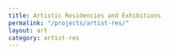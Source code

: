 ```yaml
---
title: Artistic Residencies and Exhibitions
permalink: "/projects/artist-res/"
layout: art
category: artist-res
---
```


